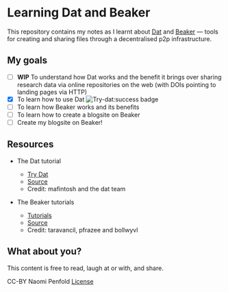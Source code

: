 # Learning Dat and Beaker

This repository contains my notes as I learnt about [Dat](https://datproject.org) and [Beaker](https://beakerbrowser.com) — tools for creating and sharing files through a decentralised p2p infrastructure.

## My goals
- [ ] **WIP** To understand how Dat works and the benefit it brings over sharing research data via online repositories on the web (with DOIs pointing to landing pages via HTTP)
- [x] To learn how to use Dat ![Try-dat:success badge](https://img.shields.io/badge/Try--dat-success-green.svg)
- [ ] To learn how Beaker works and its benefits
- [ ] To learn how to create a blogsite on Beaker
- [ ] Create my blogsite on Beaker!

## Resources
* The Dat tutorial
  * [Try Dat](https://try-dat.com)
  * [Source](https://github.com/mafintosh/try-dat)
  * Credit: mafintosh and the dat team

* The Beaker tutorials
  * [Tutorials](https://beakerbrowser.com/docs/tutorials/)
  * [Source](https://github.com/beakerbrowser/beakerbrowser.com/blob/a5adcce4715d00742ed13e2235f6cddcd1316892/_docs/tutorials/index.md)
  * Credit: taravancil, pfrazee and bollwyvl

## What about you?
This content is free to read, laugh at or with, and share.

CC-BY Naomi Penfold [License](https://github.com/npscience/Learning-Dat-and-Beaker/blob/npscience-initial/LICENSE.md)
